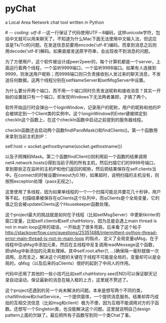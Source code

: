 # pyChat
a Local Area Network chat tool written in Python

\# -*- coding: utf-8 -*-这一行保证了代码使用UTF－8编码，这样unicode字符，包括中文就可以用来聊天了。不知道为什么Mac下面无法使用中文输入法，但这应该是Tk/Tcl的问题。在发送信息前要用encode(‘utf-8’)编码，而拿到消息之后则用decode(‘utf-8’)解码。如果直接发送原字符串，会出现收不到消息的问题。

为了方便用户，这个软件被设计成peer2peer的，每个计算机都是一个server，上面运行着两个线程，一个监听9999端口，一个监听9998端口。如果有人连接到9999，则发送用户昵称；而9998端口则只负责接收别人发过来的聊天消息，不发送任何数据。这两个线程分别在setNameServer和setMsgServer中设置。

为什么要分开两个端口，而不用一个端口同时负责发送昵称和接收消息？其实一开始的设置就只有一个端口，却发现Windows下无法两者兼顾，才搞了两个。

软件开始运行时会弹出一个loginWindow，记录用户的昵称，用户的昵称和他的IP会被绑定到一个Client类的实例中。这个longinWindow的Enter键被绑定到checkIn这个函数上，在这个checkIn函数中启动之前提到的服务器线程。

checkIn函数还会启动两个函数findIPandMask()和findClients()。第一个函数用来拿到当前主机到IP：

self.host = socket.gethostbyname(socket.gethostname())

以及子网掩码Mask。第二个函数findClient()则利用前一个函数的结果调用net4.network.hosts()得到当前子网的所有主机，然后扫描它们的9999号端口，拿到那些正在监听的主机IP和他们返回的昵称，然后把结果保存在self.clients当中。在connect的时候设置timeout为0.1秒，如果超时，说明扫描的主机没有，则按照exception处理（pass无视之）。

这里使用了多线程，因为如果单线程的一个一个扫描可能总共要花几十秒钟，用户等不起。扫描结果被保存在qClients这个队列中，而qClients是个全局变量，它的值之后会被updateClients这个Housekeeper函数处理。

这个project最大的挑战就是如何在子线程（比如setMsgServer）中更新tkinter的窗口变量，比如self.clients和self.chatHistory，因为总是会遇上main thread is not in main loop这样的错误。一开始走了很多弯路，后来看了这个帖子 http://stackoverflow.com/questions/25351488/intermittent-python-thread-error-main-thread-is-not-in-main-loop 的指点，
定义了全局变量qMsg，在子线程中往qMsg中添加元素，然后在主线程中反复调用readMessage这个函数，把qMsg中新添加的元素处理掉。其中self.root.after(1, …)确保隔一毫秒就做一次调用。总而言之，解决这个问题的关键在于线程不可能是全局的，变量却可以是全局的，qMsg（以及后来的qClients）很好的起到了中间人的作用。

代码中还用了其他的一些小技巧比如self.chatHistory.see(END)可以保证聊天记录自动滚动，保证最新的消息在输入框的上方，这里就不赘述了。

这个project还遇到的另一个尚未解决的问题。本来是想写两个不同的类，chatWindow和chatService，一个提供窗体，一个提供消息服务。结果却弄巧成拙的互相交流信息（比如msg和client）极为不便，因为互相不能调用对方的子函数。还想写一个Singleton类，也没能解决这个问题。这里就说明自己design pattern上面的欠缺了。最后把所有子函数写到同一个类Chat了事。

<EOF>
